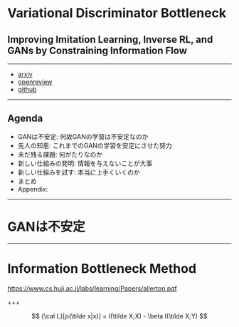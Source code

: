 # Variational Discriminator Bottleneck

## Improving Imitation Learning, Inverse RL, and GANs by Constraining Information Flow

---

- [arxiv](https://arxiv.org/pdf/1810.00821v1.pdf)
- [openreview](https://openreview.net/forum?id=HyxPx3R9tm)
- [github](https://github.com/akanimax/Variational_Discriminator_Bottleneck)

---

## Agenda

- GANは不安定: 何故GANの学習は不安定なのか
- 先人の知恵: これまでのGANの学習を安定にさせた努力
- 未だ残る課題: 何がたりなのか
- 新しい仕組みの発明: 情報を与えないことが大事
- 新しい仕組みを試す: 本当に上手くいくのか
- まとめ
- Appendix:

---

# GANは不安定

---

# Information Bottleneck Method

https://www.cs.huji.ac.il/labs/learning/Papers/allerton.pdf

+++

$$
{\cal L}[p(\tilde x|x)] = I(\tilde X;X) - \beta I(\tilde X;Y)
$$
